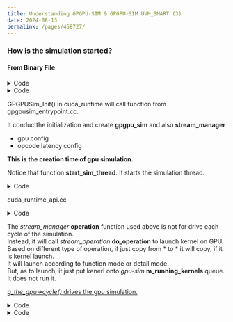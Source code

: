 ```yaml
---
title: Understanding GPGPU-SIM & GPGPU-SIM UVM_SMART (3)
date: 2024-08-13
permalink: /pages/458727/
---
```


### How is the simulation started?

#### From Binary File
<details>
<summary>Code</summary>
       
```
   0x000000000040171f <+13>:    callq  0x400ad0 <__cudaRegisterFatBinary@plt>
=> 0x0000000000401724 <+18>:    mov    %rax,0x2029f5(%rip)        # 0x604120 <_ZL20__cudaFatCubinHandle>
```
</details>

<details>
<summary>Code</summary>
       
```
// @@@@@@ cuda_runtime_api.cc
void** CUDARTAPI __cudaRegisterFatBinary( void *fatCubin ) {
	CUctx_st *context = GPGPUSim_Context();
}

static CUctx_st* GPGPUSim_Context()
{
	static CUctx_st *the_context = NULL;
	if( the_context == NULL ) {
		_cuda_device_id *the_gpu = GPGPUSim_Init();
		the_context = new CUctx_st(the_gpu);
	}
	return the_context;
}

class _cuda_device_id *GPGPUSim_Init()
{
	static _cuda_device_id *the_device = NULL;
	if( !the_device ) {
		gpgpu_sim *the_gpu = gpgpu_ptx_sim_init_perf();

		cudaDeviceProp *prop = (cudaDeviceProp *) calloc(sizeof(cudaDeviceProp),1);
		...
		the_gpu->set_prop(prop);
		the_device = new _cuda_device_id(the_gpu);
	}
	start_sim_thread(1);
	return the_device;
}
```
</details>

GPGPUSim_Init() in cuda_runtime will call function from  gpgpusim_entrypoint.cc.

It conductthe initialization and create **gpgpu_sim** and also **stream_manager**
- gpu config
- opcode latency config

**This is the creation time of gpu simulation.**

Notice that function **start_sim_thread**. It starts the simulation thread.

<details>
<summary>Code</summary>
       
```
// @@@@@@ gpgpusim_entrypoint.cc gpgpu_ptx_sim_init_perf
gpgpu_sim *gpgpu_ptx_sim_init_perf()
{

   read_sim_environment_variables();
   read_parser_environment_variables();
   option_parser_t opp = option_parser_create();

   icnt_reg_options(opp);
   g_the_gpu_config.reg_options(opp); // register GPU microrachitecture options
   ptx_reg_options(opp);
   ptx_opcocde_latency_options(opp);
   option_parser_cmdline(opp, sg_argc, sg_argv); // parse configuration options
   g_the_gpu_config.convert_byte_string();
   fprintf(stdout, "GPGPU-Sim: Configuration options:\n\n");
   option_parser_print(opp, stdout);

   g_the_gpu_config.init();
   g_the_gpu = new gpgpu_sim(g_the_gpu_config);
   g_stream_manager = new stream_manager(g_the_gpu,g_cuda_launch_blocking);

   g_simulation_starttime = time((time_t *)NULL);

   sem_init(&g_sim_signal_start,0,0);
   sem_init(&g_sim_signal_finish,0,0);
   sem_init(&g_sim_signal_exit,0,0);

   return g_the_gpu;
}
```
</details>

cuda_runtime_api.cc

<details>
<summary>Code</summary>
       
```
// @@@@@@ gpgpusim_entrypoint.cc
void start_sim_thread(int api)
{
    if( g_sim_done ) {
        g_sim_done = false;
	...
	pthread_create(&g_simulation_thread,NULL,gpgpu_sim_thread_concurrent,NULL);

    }
}


void *gpgpu_sim_thread_concurrent(void*)
{
    // concurrent kernel execution simulation thread
    do {
	...
        while( g_stream_manager->empty() && !g_sim_done )
            ;
	...
        pthread_mutex_lock(&g_sim_lock);
        g_sim_active = true;
        pthread_mutex_unlock(&g_sim_lock);
        bool active = false;
        bool sim_cycles = false;
        g_the_gpu->init();
        do {
            // check if a kernel has completed
            // launch operation on device if one is pending and can be run

            // Need to break this loop when a kernel completes. This was a
            // source of non-deterministic behaviour in GPGPU-Sim (bug 147).
            // If another stream operation is available, g_the_gpu remains active,
            // causing this loop to not break. If the next operation happens to be
            // another kernel, the gpu is not re-initialized and the inter-kernel
            // behaviour may be incorrect. Check that a kernel has finished and
            // no other kernel is currently running.
            // !!!!!! This will check whether the operation is done and whether gpu is active
            if(g_stream_manager->operation(&sim_cycles) && !g_the_gpu->active())
                break;

            //functional simulation
            if( g_the_gpu->is_functional_sim()) {
                kernel_info_t * kernel = g_the_gpu->get_functional_kernel();
                gpgpu_cuda_ptx_sim_main_func(*kernel);
                g_the_gpu->finish_functional_sim(kernel);
            }

            // !!!!!! This is the most essential part of event-driven function
            // The gpu event is cycled().
            //performance simulation
            if( g_the_gpu->active() ) {
                g_the_gpu->cycle();
                sim_cycles = true;
                g_the_gpu->deadlock_check();
            }else {
		g_the_gpu->cycle();
                if(g_the_gpu->cycle_insn_cta_max_hit()){
                    g_stream_manager->stop_all_running_kernels();
                    g_sim_done = true;
                    break_limit = true;
                }
            }

            active=g_the_gpu->active() || !g_stream_manager->empty_protected();

        } while( active && !g_sim_done);
	...
        pthread_mutex_lock(&g_sim_lock);
        g_sim_active = false;
        pthread_mutex_unlock(&g_sim_lock);
    } while( !g_sim_done );
    printf("GPGPU-Sim: *** simulation thread exiting ***\n");
    fflush(stdout);
}
```
</details>

The *stream_manager* **operation** function used above is not for drive each cycle of the simulation.\
Instead, it will call *stream_operation* **do_operation** to launch kernel on GPU.\
Based on different type of operation, if just copy from * to * it will copy, if it is kernel launch.\
It will launch according to function mode or detail mode.\
But, as to launch, it just put kenerl onto *gpu-sim* **m_running_kernels** queue.\
It does not run it.

<ins>*g_the_gpu->cycle()* drives the gpu simulation.</ins>


<details>
<summary>Code</summary>
       
```
// @@@@@@ stream_manger.cc
bool stream_manager::operation( bool * sim)
{
    bool check=check_finished_kernel();
    ...
    stream_operation op =front();
    if(!op.do_operation( m_gpu )) //not ready to execute
    {
       ...
    }
    ...
    return check;
}

bool stream_operation::do_operation( gpgpu_sim *gpu )
{
    case stream_prefetch_host_to_device:
    ...
    case stream_memcpy_device_to_device:
    ...
    case stream_kernel_launch:
        if( m_sim_mode ) { //Functional Sim
            gpu->set_cache_config(m_kernel->name());
            gpu->functional_launch( m_kernel );
        }
        else { //Performance Sim
            if( gpu->can_start_kernel() && m_kernel->m_launch_latency == 0) {
                gpu->set_cache_config(m_kernel->name());
                gpu->launch( m_kernel );
	        gpu->getGmmu()->log_kernel_info(m_kernel->get_uid(), gpu_sim_cycle + gpu_tot_sim_cycle, false);
                if(sim_prof_enable) {
	           kernel_stats* k_s = new kernel_stats(cur_cycle, m_stream->get_uid(), m_kernel->get_uid());
	           sim_prof[cur_cycle].push_back(k_s);
	        }			
            }
            else {
                return false;    
            }
        }
        break;
}
```
</details>


<details>
<summary>Code</summary>
       
```
// @@@@@@ gpu-sim.h/cc
void gpgpu_sim::launch( kernel_info_t *kinfo )
{
   unsigned cta_size = kinfo->threads_per_cta();
   if ( cta_size > m_shader_config->n_thread_per_shader ) {
      abort();
   }

   unsigned n=0;
   for(n=0; n < m_running_kernels.size(); n++ ) {
	// If previous kernel is already done or not empty yet, replace
	// !! There might be bug that if earlist kenerl is done, it will insert kernel to the earilist position
	// !! which might break first-in-first-out priority
       if( (NULL==m_running_kernels[n]) || m_running_kernels[n]->done() ) {
           m_running_kernels[n] = kinfo;
           break;
       }
   }
}

void functional_launch(kernel_info_t * k) {
     m_functional_sim = true;
     m_functional_sim_kernel = k;
}
```
</details>
